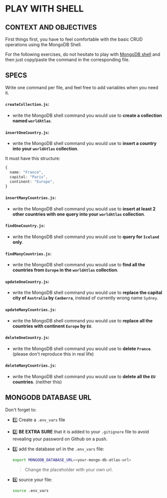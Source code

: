 # PLAY WITH SHELL

## CONTEXT AND OBJECTIVES

First things first, you have to feel comfortable with the basic CRUD operations using the MongoDB Shell.

For the following exercises, do not hesitate to play with [MongoDB shell](https://docs.mongodb.com/manual/tutorial/getting-started/) and then just copy/paste the command in the corresponding file.

## SPECS

Write one command per file, and feel free to add variables when you need it.

#### `createCollection.js`: 

  - write the MongoDB shell command you would use to **create a collection named `worldAtlas`**.

#### `insertOneCountry.js`:

   - write the MongoDB shell command you would use to **insert a country into your `worldAtlas` collection**.

  It must have this structure:

```typescript
{
  name: "France",
  capital: "Paris",
  continent: "Europe",
}
```

#### `insertManyCountries.js`:
  
  - write the MongoDB shell command you would use to **insert at least 2 other countries with one query into your `worldAtlas` collection**.

#### `findOneCountry.js`:

  - write the MongoDB shell command you would use to **query for `Iceland` only**.

#### `findManyCountries.js`:

  - write the MongoDB shell command you would use to **find all the countries from `Europe` in the `worldAtlas` collection**.

#### `updateOneCountry.js`: 

  - write the MongoDB shell command you would use to **replace the capital city of `Australia` by `Canberra`**, instead of currently wrong name `Sydney`.

#### `updateManyCountries.js`:

  - write the MongoDB shell command you would use to **replace all the countries with continent `Europe` by `EU`**.

#### `deleteOneCountry.js`:

  - write the MongoDB shell command you would use to **delete `France`**. (please don't reproduce this in real life)

#### `deleteManyCountries.js`:

  - write the MongoDB shell command you would use to **delete all the `EU` countries**. (neither this)

## MONGODB DATABASE URL

Don't forget to:

- 1️⃣ Create a `.env_vars` file
- 2️⃣ **BE EXTRA SURE** that it is added to your `.gitignore` file to avoid revealing your password on Github on a push.
- 3️⃣ add the database url in the `.env_vars` file:

  ```bash
  export MONGODB_DATABASE_URL=<your-mongo-db-atlas-url>
  ```
  > Change the placeholder with your own url.

- 4️⃣ source your file:

  ```bash
  source .env_vars
  ```
